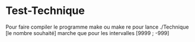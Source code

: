 # Test-Technique

Pour faire compiler le programme make ou make re
pour lance ./Technique [le nombre souhaité] marche que pour les intervalles [9999 ; -999]
